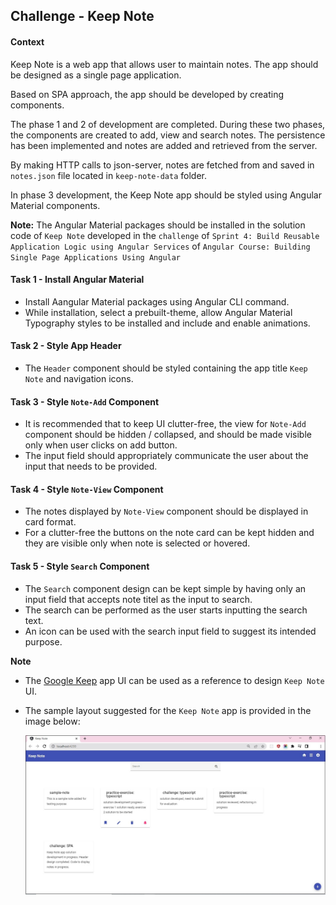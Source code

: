 ## Challenge - Keep Note

#### Context

Keep Note is a web app that allows user to maintain notes.  The app should be designed as a single page application.​

Based on SPA approach, the app should be developed by creating components.​

The phase 1 and 2 of development are completed. During these two phases, the components are created to add, view and search notes. The persistence has been implemented and notes are added and retrieved from the server.

By making HTTP calls to json-server, notes are fetched from and saved in `notes.json` file located in `keep-note-data` folder.​

In phase 3 development, the Keep Note app should be styled using Angular Material components.

**Note:** The Angular Material packages should be installed in the solution code of `Keep Note` developed in the `challenge` of `Sprint 4: Build Reusable Application Logic using Angular Services` of `Angular Course: Building Single Page Applications Using Angular`

#### Task 1 - Install Angular Material

- Install Aangular Material packages using Angular CLI command.
- While installation, select a prebuilt-theme, allow Angular Material Typography styles to be installed and include and enable animations.

#### Task 2 - Style App Header

- The `Header` component should be styled containing the app title `Keep Note` and navigation icons.

#### Task 3 - Style `Note-Add` Component

- It is recommended that to keep UI clutter-free, the view for `Note-Add` component should be hidden / collapsed, and should be made visible only when user clicks on add button.
- The input field should appropriately communicate the user about the input that needs to be provided.



#### Task 4 - Style `Note-View` Component

- The notes displayed by `Note-View` component should be displayed in card format.
- For a clutter-free the buttons on the note card can be kept hidden and they are visible only when note is selected or hovered.

#### Task 5 - Style `Search` Component

- The `Search` component design can be kept simple by having only an input field that accepts note titel as the input to search.
- The search can be performed as the user starts inputting the search text.
- An icon can be used with the search input field to suggest its intended purpose.


**Note**

- The [Google Keep](https://keep.google.com/) app UI can be used as a reference to design `Keep Note` UI.
- The sample layout suggested for the `Keep Note` app is provided in the image below:

    ![](./keep-note-expected-output.jpg)

